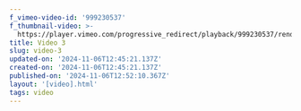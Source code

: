 ```yaml
---
f_vimeo-video-id: '999230537'
f_thumbnail-video: >-
  https://player.vimeo.com/progressive_redirect/playback/999230537/rendition/720p/file.mp4?loc=external&log_user=0&signature=52a0d95412ae12f3bfdacace2d2ebab3f6ba47d5a2bcd8100be9c9baee49d6f6
title: Video 3
slug: video-3
updated-on: '2024-11-06T12:45:21.137Z'
created-on: '2024-11-06T12:45:21.137Z'
published-on: '2024-11-06T12:52:10.367Z'
layout: '[video].html'
tags: video
---
```



